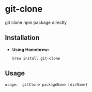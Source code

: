 # git-clone

git clone npm package directly

## Installation

* **Using Homebrew:**

  `brew install git-clone`

## Usage

```
usage:  gitClone packageName [dirName]
```
